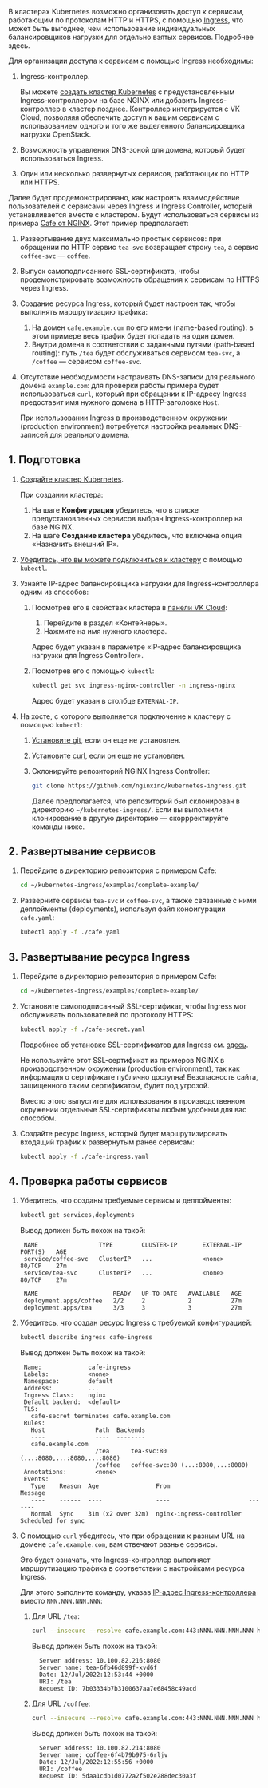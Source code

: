 В кластерах Kubernetes возможно организовать доступ к сервисам, работающим по протоколам HTTP и HTTPS, с помощью [Ingress](../../k8s-ingress), что может быть выгоднее, чем использование индивидуальных балансировщиков нагрузки для отдельно взятых сервисов. Подробнее здесь.

Для организации доступа к сервисам с помощью Ingress необходимы:

1. Ingress-контроллер.

   Вы можете [создать кластер Kubernetes](../../../k8s-clusters/create-k8s) с предустановленным Ingress-контроллером на базе NGINX или добавить Ingress-контроллер в кластер позднее.
   Контроллер интегрируется c VK Cloud, позволяяя обеспечить доступ к вашим сервисам с использованием одного и того же выделенного балансировщика нагрузки OpenStack.

1. Возможность управления DNS-зоной для домена, который будет использоваться Ingress.
1. Один или несколько развернутых сервисов, работающих по HTTP или HTTPS.

Далее будет продемонстрировано, как настроить взаимодействие пользователей с сервисами через Ingress и Ingress Controller, который устанавливается вместе c кластером.
Будут использоваться сервисы из примера [Cafe от NGINX](https://github.com/nginxinc/kubernetes-ingress/tree/main/examples/complete-example). Этот пример предполагает:

1. Развертывание двух максимально простых сервисов: при обращении по HTTP сервис `tea-svc` возвращает строку `tea`, а сервис `coffee-svc` — `coffee`.
1. Выпуск самоподписанного SSL-сертификата, чтобы продемонстрировать возможность обращения к сервисам по HTTPS через Ingress.
1. Создание ресурса Ingress, который будет настроен так, чтобы выполнять маршрутизацию трафика:
   1. На домен `cafe.example.com` по его имени (name-based routing): в этом примере весь трафик будет попадать на один домен.
   1. Внутри домена в соответствии с заданными путями (path-based routing): путь `/tea` будет обслуживаться сервисом `tea-svc`, а `/coffee` — сервисом `coffee-svc`.
1. Отсутствие необходимости настраивать DNS-записи для реального домена `example.com`: для проверки работы примера будет использоваться `curl`, который при обращении к IP-адресу Ingress предоставит имя нужного домена в HTTP-заголовке `Host`.

   <info>

   При использовании Ingress в производственном окружении (production environment) потребуется настройка реальных DNS-записей для реального домена.

   </info>

## 1. Подготовка

1. [Создайте кластер Kubernetes](../../../k8s-clusters/create-k8s).

   При создании кластера:

   1. На шаге **Конфигурация** убедитесь, что в списке предустановленных сервисов выбран Ingress-контроллер на базе NGINX.
   1. На шаге **Создание кластера** убедитесь, что включена опция «Назначить внешний IP».

1. [Убедитесь, что вы можете подключиться к кластеру](../../../k8s-start/connect-k8s) с помощью `kubectl`.

1. Узнайте IP-адрес балансировщика нагрузки для Ingress-контроллера одним из способов:

   1. Посмотрев его в свойствах кластера в [панели VK Cloud](https://mcs.mail.ru/app/):

      1. Перейдите в раздел «Контейнеры».
      1. Нажмите на имя нужного кластера.

      Адрес будет указан в параметре «IP-адрес балансировщика нагрузки для Ingress Controller».

   1. Посмотрев его с помощью `kubectl`:

      ```bash
      kubectl get svc ingress-nginx-controller -n ingress-nginx
      ```

      Адрес будет указан в столбце `EXTERNAL-IP`.

1. На хосте, с которого выполняется подключение к кластеру с помощью `kubectl`:

   1. [Установите git](https://git-scm.com/downloads), если он еще не установлен.
   1. [Установите curl](https://curl.se/download.html), если он еще не установлен.
   1. Склонируйте репозиторий NGINX Ingress Controller:

      ```bash
      git clone https://github.com/nginxinc/kubernetes-ingress.git
      ```

      <info>

      Далее предполагается, что репозиторий был склонирован в директорию `~/kubernetes-ingress/`. Если вы выполнили клонирование в другую директорию — скоррректируйте команды ниже.

      </info>

## 2. Развертывание сервисов

1. Перейдите в директорию репозитория с примером Cafe:

   ```bash
   cd ~/kubernetes-ingress/examples/complete-example/
   ```

1. Разверните сервисы `tea-svc` и `coffee-svc`, а также связанные с ними деплойменты (deployments), используя файл конфигурации `cafe.yaml`:

   ```bash
   kubectl apply -f ./cafe.yaml
   ```

## 3. Развертывание ресурса Ingress

1. Перейдите в директорию репозитория с примером Cafe:

   ```bash
   cd ~/kubernetes-ingress/examples/complete-example/
   ```

1. Установите самоподписанный SSL-сертификат, чтобы Ingress мог обслуживать пользователей по протоколу HTTPS:

   ```bash
   kubectl apply -f ./cafe-secret.yaml
   ```

   Подробнее об установке SSL-сертификатов для Ingress см. [здесь](k8s-cert).

   <warn>

   Не используйте этот SSL-сертификат из примеров NGINX в производственном окружении (production environment), так как информация о сертификате публично доступна!
   Безопасность сайта, защищенного таким сертификатом, будет под угрозой.

   Вместо этого выпустите для использования в производственном окружении отдельные SSL-сертификаты любым удобным для вас способом.

   </warn>

1. Создайте ресурс Ingress, который будет маршрутизировать входящий трафик к развернутым ранее сервисам:

   ```bash
   kubectl apply -f ./cafe-ingress.yaml
   ```

## 4. Проверка работы сервисов

1. Убедитесь, что созданы требуемые сервисы и деплойменты:

   ```bash
   kubectl get services,deployments
   ```

   Вывод должен быть похож на такой:

   <!-- prettier-ignore -->
   ```text
    NAME                 TYPE        CLUSTER-IP       EXTERNAL-IP   PORT(S)   AGE
    service/coffee-svc   ClusterIP   ...              <none>        80/TCP    27m
    service/tea-svc      ClusterIP   ...              <none>        80/TCP    27m

    NAME                     READY   UP-TO-DATE   AVAILABLE   AGE
    deployment.apps/coffee   2/2     2            2           27m
    deployment.apps/tea      3/3     3            3           27m
    ```

1. Убедитесь, что создан ресурс Ingress с требуемой конфигурацией:

   ```bash
   kubectl describe ingress cafe-ingress
   ```

   Вывод должен быть похож на такой:

   <!-- prettier-ignore -->
   ```text
    Name:             cafe-ingress
    Labels:           <none>
    Namespace:        default
    Address:          ...
    Ingress Class:    nginx
    Default backend:  <default>
    TLS:
      cafe-secret terminates cafe.example.com
    Rules:
      Host              Path  Backends
      ----              ----  --------
      cafe.example.com
                        /tea      tea-svc:80 (...:8080,...:8080,...:8080)
                        /coffee   coffee-svc:80 (...:8080,...:8080)
    Annotations:        <none>
    Events:
      Type    Reason  Age                From                      Message
      ----    ------  ----               ----                      -------
      Normal  Sync    31m (x2 over 32m)  nginx-ingress-controller  Scheduled for sync
    ```

1. С помощью `curl` убедитесь, что при обращении к разным URL на домене `cafe.example.com`, вам отвечают разные сервисы.

   Это будет означать, что Ingress-контроллер выполняет маршрутизацию трафика в соответствии с настройками ресурса Ingress.

   Для этого выполните команду, указав [IP-адрес Ingress-контроллера](#1--podgotovka) вместо `NNN.NNN.NNN.NNN`:

   1. Для URL `/tea`:

      ```bash
      curl --insecure --resolve cafe.example.com:443:NNN.NNN.NNN.NNN https://cafe.example.com/tea
      ```

      Вывод должен быть похож на такой:

      <!-- prettier-ignore -->
      ```text
        Server address: 10.100.82.216:8080
        Server name: tea-6fb46d899f-xvd6f
        Date: 12/Jul/2022:12:53:44 +0000
        URI: /tea
        Request ID: 7b03334b7b3100637aa7e68458c49acd
        ```

   1. Для URL `/coffee`:

      ```bash
      curl --insecure --resolve cafe.example.com:443:NNN.NNN.NNN.NNN https://cafe.example.com/coffee
      ```

      Вывод должен быть похож на такой:

      <!-- prettier-ignore -->
      ```text
        Server address: 10.100.82.214:8080
        Server name: coffee-6f4b79b975-6rljv
        Date: 12/Jul/2022:12:55:56 +0000
        URI: /coffee
        Request ID: 5daa1cdb1d0772a2f502e288dec30a3f
        ```
